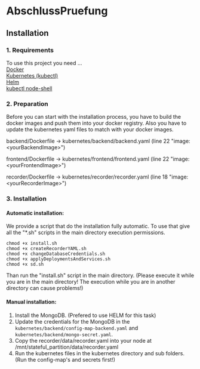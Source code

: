 # AbschlussPruefung

## Installation

### 1. Requirements

To use this project you need ...  
[Docker](https://www.docker.com/)  
[Kubernetes (kubectl)](https://kubernetes.io/de/)  
[Helm](https://helm.sh/)  
[kubectl node-shell](https://github.com/kvaps/kubectl-node-shell)

### 2. Preparation

Before you can start with the installation process, you have to build the docker images and push them into your docker registry. Also you have to update the kubernetes yaml files to match with your docker images.

backend/Dockerfile -> kubernetes/backend/backend.yaml (line 22 "image: \<yourBackendImage\>")

frontend/Dockerfile -> kubernetes/frontend/frontend.yaml (line 22 "image: \<yourFrontendImage\>")

recorder/Dockerfile -> kubernetes/recorder/recorder.yaml (line 18 "image: \<yourRecorderImage\>")

### 3. Installation

#### Automatic installation:

We provide a script that do the installation fully automatic. To use that give all the "*.sh" scripts in the main directory execution permissions. 
```
chmod +x install.sh
chmod +x createRecorderYAML.sh
chmod +x changeDatabaseCredentials.sh
chmod +x applyDeploymentsAndServices.sh
chmod +x sd.sh
```
Than run the "install.sh" script in the main directory. (Please execute it while you are in the main directory! The execution while you are in another directory can cause problems!)

#### Manual installation:

1. Install the MongoDB. (Prefered to use HELM for this task)
2. Update the credentials for the MongoDB in the `kubernetes/backend/config-map-backend.yaml` and  
`kubernetes/backend/mongo-secret.yaml`.
3. Copy the recorder/data/recorder.yaml into your node at /mnt/stateful_partition/data/recorder.yaml
4. Run the kubernetes files in the kubernetes directory and sub folders. (Run the config-map's and secrets first!)
